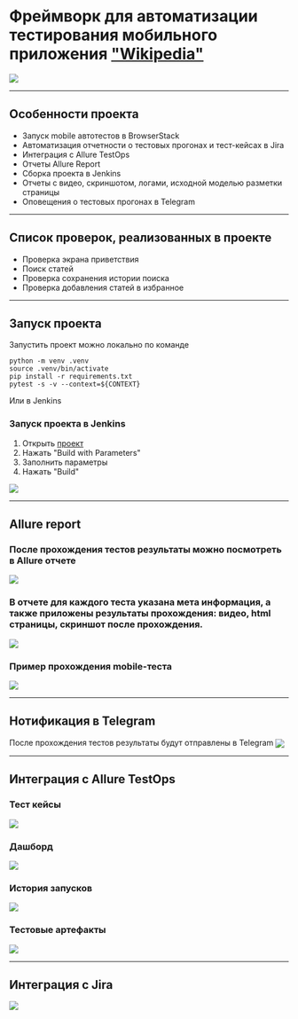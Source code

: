 # Фреймворк для автоматизации тестирования мобильного приложения ["Wikipedia"](https://www.wikipedia.org/)

<img align="center" src="https://github.com/Lexzender/wiki_mobile_test_framework/blob/main/utils/pictures/wiki.png" />

---

## Особенности проекта
* Запуск mobile автотестов в BrowserStack
* Автоматизация отчетности о тестовых прогонах и тест-кейсах в Jira
* Интеграция с Allure TestOps
* Отчеты Allure Report
* Сборка проекта в Jenkins
* Отчеты с видео, скриншотом, логами, исходной моделью разметки страницы
* Оповещения о тестовых прогонах в Telegram
---
## Список проверок, реализованных в проекте
* Проверка экрана приветствия
* Поиск статей
* Проверка сохранения истории поиска
* Проверка добавления статей в избранное

 ---
## Запуск проекта
Запустить проект можно локально по команде

```
python -m venv .venv
source .venv/bin/activate
pip install -r requirements.txt
pytest -s -v --context=${CONTEXT}
```
Или в Jenkins
### Запуск проекта в Jenkins

1) Открыть [проект](https://jenkins.autotests.cloud/job/wiki_mobile_test_framework/)
2) Нажать "Build with Parameters"
3) Заполнить параметры 
4) Нажать "Build"
<img align="center" src="https://github.com/Lexzender/luma_UI_test_framework/blob/main/luma_UI_test_framework/pictures/jenkins.png" />

---

## Allure report
### После прохождения тестов результаты можно посмотреть в Allure отчете
<img align="center" src="https://github.com/Lexzender/wiki_mobile_test_framework/blob/main/utils/pictures/allure_mob.png" />

### В отчете для каждого теста указана мета информация, а также приложены результаты прохождения: видео, html страницы, скриншот после прохождения.
<img align="center" src="https://github.com/Lexzender/wiki_mobile_test_framework/blob/main/utils/pictures/allure_video_mob.png" />

### Пример прохождения mobile-теста
<img align="center" src="https://github.com/Lexzender/wiki_mobile_test_framework/blob/main/utils/pictures/test_dave_article.gif" />


---
## Нотификация в Telegram
После прохождения тестов результаты будут отправлены в Telegram
<img align="center" src="https://github.com/Lexzender/luma_UI_test_framework/blob/main/luma_UI_test_framework/pictures/Telegram_mF4OU8TK9I.png" />

---
## Интеграция с Allure TestOps
### Тест кейсы
<img align="center" src="https://github.com/Lexzender/luma_UI_test_framework/blob/main/luma_UI_test_framework/pictures/test%20cases.png" />

### Дашборд
<img align="center" src="https://github.com/Lexzender/luma_UI_test_framework/blob/main/luma_UI_test_framework/pictures/dashboards.png" />

### История запусков
<img align="center" src="https://github.com/Lexzender/luma_UI_test_framework/blob/main/luma_UI_test_framework/pictures/Launches.png" />

### Тестовые артефакты
<img align="center" src="https://github.com/Lexzender/luma_UI_test_framework/blob/main/luma_UI_test_framework/pictures/test_results.png" />

---
## Интеграция с Jira
<img align="center" src="https://github.com/Lexzender/luma_UI_test_framework/blob/main/luma_UI_test_framework/pictures/Jira.png" />
